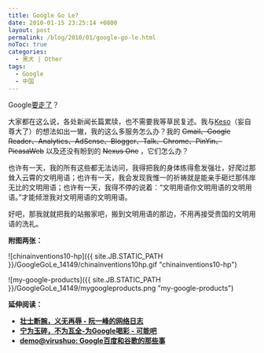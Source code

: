 ```yaml
---
title: Google Go Le?
date: 2010-01-15 23:25:14 +0800
layout: post
permalink: /blog/2010/01/google-go-le.html
noToc: true
categories:
  - 黑犬 | Other
tags:
  - Google
  - 中国
---
```

Google[要走了](http://googleblog.blogspot.com/2010/01/new-approach-to-china.html "Official Google Blog: A new approach to China")？

大家都在这么说，各处新闻长篇累牍，也不需要我等草民复述。我与[Keso](http://blog.donews.com/keso/archive/2010/01/13/1580275.aspx "三言二拍：Google退出中国 - 对牛乱弹琴")（妄自尊大了）的想法如出一辙，我的这么多服务怎么办？我的 ~~Gmail、Google Reader、Analytics、AdSense、Blogger、Talk、Chrome、PinYin、PicasaWeb~~ 以及还没有盼到的 ~~Nexus One~~ ，它们怎么办？

也许有一天，我的所有这些都无法访问，我得把我的身体练得愈发强壮，好爬过那耸入云霄的文明用语；也许有一天，我会发现我惟一的祈祷就是能亲手砸烂那伟岸无比的文明用语；也许有一天，我得不停的说着：“文明用语你文明用语的文明用语。”才能倾泄我对文明用语的文明用语。

好吧，那我就就把我的站搬家吧，搬到文明用语的那边，不用再接受贵国的文明用语的洗礼。

**附图两张：**

<!--more-->

  ![chinainventions10-hp]({{ site.JB.STATIC_PATH }}/GoogleGoLe_14149/chinainventions10hp.gif "chinainventions10-hp")

  ![my-google-products]({{ site.JB.STATIC_PATH }}/GoogleGoLe_14149/mygoogleproducts.png "my-google-products")

**延伸阅读：**

*   **[壮士断腕，义无再辱 - 阮一峰的网络日志](http://www.ruanyifeng.com/blog/2010/01/google_to_quit_china.html "壮士断腕，义无再辱 - 阮一峰的网络日志")**
*   **[宁为玉碎，不为瓦全-为Google喝彩 - 可能吧](http://www.kenengba.com/post/2248.html "宁为玉碎，不为瓦全-为Google喝彩 - 可能吧")**
*   **[demo@virushuo: Google百度和谷歌的那些事](http://blog.devep.net/virushuo/2010/01/14/blog56google_blogtinyfool_1_go.html "demo@virushuo: Google百度和谷歌的那些事")**